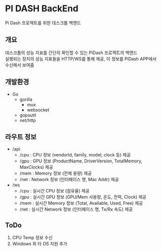 # PI DASH BackEnd
Pi Dash 프로젝트를 위한 데스크톱 백엔드

## 개요
데스크톱의 성능 지표를 간단히 확인할 수 있는 PiDash 프로젝트의 백엔드\
실행되는 장치의 성능 지표들을 HTTP/WS를 통해 제공, 이 정보를 PiDash APP에서 수신해서 보여줌

## 개발환경
- Go
    - gorilla
        - mux
        - websocket
    - gopsutil
    - net/http

## 라우트 정보
- /api
    - /cpu : CPU 정보 (vendorId, family, model, clock 등) 제공
    - /gpu : GPU 정보 (ProductName, DriverVersion, TotalMemory, MaxClocks) 제공
    - /mem : Memory 정보 (전체 용량) 제공
    - /net : Network 정보 (인터페이스 명, Mac Addr) 제공
- /ws
    - /cpu : 실시간 CPU 정보 (점유율) 제공
    - /gpu : 실시간 GPU 정보 (GPU/Mem 사용량, 온도, 전력, Clock) 제공
    - /mem : 실시간 Memory 정보 (Total, Available, Used, Free) 제공
    - /net : 실시간 Network 정보 (인터페이스 명, Tx/Rx 속도) 제공

## ToDo
1. CPU Temp 정보 수신
2. Windows 외 타 OS 지원 추가